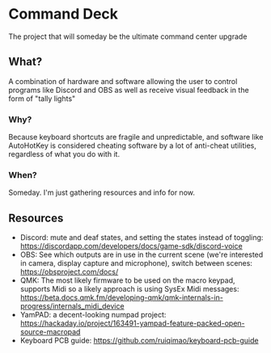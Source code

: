 # Command Deck

The project that will someday be the ultimate command center upgrade

## What?

A combination of hardware and software allowing the user to control programs like Discord and OBS as well as receive visual feedback in the form of "tally lights"

### Why?

Because keyboard shortcuts are fragile and unpredictable, and software like AutoHotKey is considered cheating software by a lot of anti-cheat utilities, regardless of what you do with it.

### When?

Someday. I'm just gathering resources and info for now.

## Resources

- Discord: mute and deaf states, and setting the states instead of toggling: https://discordapp.com/developers/docs/game-sdk/discord-voice
- OBS: See which outputs are in use in the current scene (we're interested in camera, display capture and microphone), switch between scenes: https://obsproject.com/docs/
- QMK: The most likely firmware to be used on the macro keypad, supports Midi so a likely approach is using SysEx Midi messages: https://beta.docs.qmk.fm/developing-qmk/qmk-internals-in-progress/internals_midi_device
- YamPAD: a decent-looking numpad project: https://hackaday.io/project/163491-yampad-feature-packed-open-source-macropad
- Keyboard PCB guide: https://github.com/ruiqimao/keyboard-pcb-guide

